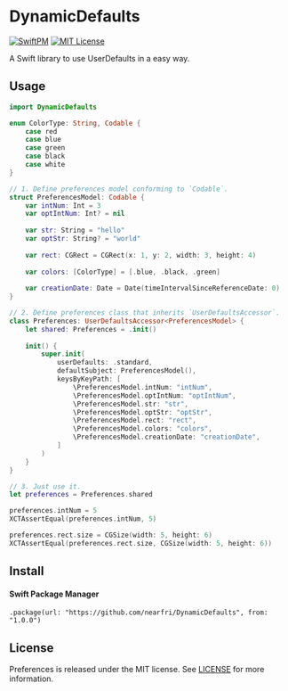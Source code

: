 # DynamicDefaults
[![SwiftPM](https://github.com/nearfri/ObjectCoder/workflows/SwiftPM/badge.svg)](https://github.com/nearfri/ObjectCoder/actions?query=workflow%3ASwiftPM)
[![MIT License](https://img.shields.io/badge/license-MIT-blue.svg?style=flat)](LICENSE)

A Swift library to use UserDefaults in a easy way.

## Usage
```swift
import DynamicDefaults

enum ColorType: String, Codable {
    case red
    case blue
    case green
    case black
    case white
}

// 1. Define preferences model conforming to `Codable`.
struct PreferencesModel: Codable {
    var intNum: Int = 3
    var optIntNum: Int? = nil
    
    var str: String = "hello"
    var optStr: String? = "world"
    
    var rect: CGRect = CGRect(x: 1, y: 2, width: 3, height: 4)
    
    var colors: [ColorType] = [.blue, .black, .green]
    
    var creationDate: Date = Date(timeIntervalSinceReferenceDate: 0)
}

// 2. Define preferences class that inherits `UserDefaultsAccessor`.  
class Preferences: UserDefaultsAccessor<PreferencesModel> {
    let shared: Preferences = .init()
    
    init() {
        super.init(
            userDefaults: .standard,
            defaultSubject: PreferencesModel(),
            keysByKeyPath: [
                \PreferencesModel.intNum: "intNum",
                \PreferencesModel.optIntNum: "optIntNum",
                \PreferencesModel.str: "str",
                \PreferencesModel.optStr: "optStr",
                \PreferencesModel.rect: "rect",
                \PreferencesModel.colors: "colors",
                \PreferencesModel.creationDate: "creationDate",
            ]
        )
    }
}

// 3. Just use it.
let preferences = Preferences.shared

preferences.intNum = 5
XCTAssertEqual(preferences.intNum, 5)

preferences.rect.size = CGSize(width: 5, height: 6)
XCTAssertEqual(preferences.rect.size, CGSize(width: 5, height: 6))
```

## Install

#### Swift Package Manager
```
.package(url: "https://github.com/nearfri/DynamicDefaults", from: "1.0.0")
```

## License
Preferences is released under the MIT license. See [LICENSE](https://github.com/nearfri/DynamicDefaults/blob/master/LICENSE) for more information.



